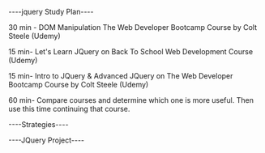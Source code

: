 ----jquery Study Plan----

30 min - DOM Manipulation The Web Developer Bootcamp Course by Colt Steele (Udemy)

15 min- Let's Learn JQuery on Back To School Web Development Course (Udemy)

15 min- Intro to JQuery & Advanced JQuery on The Web Developer Bootcamp Course by Colt Steele (Udemy)

60 min- Compare courses and determine which one is more useful. Then use this time continuing that course.

----Strategies----


----JQuery Project----